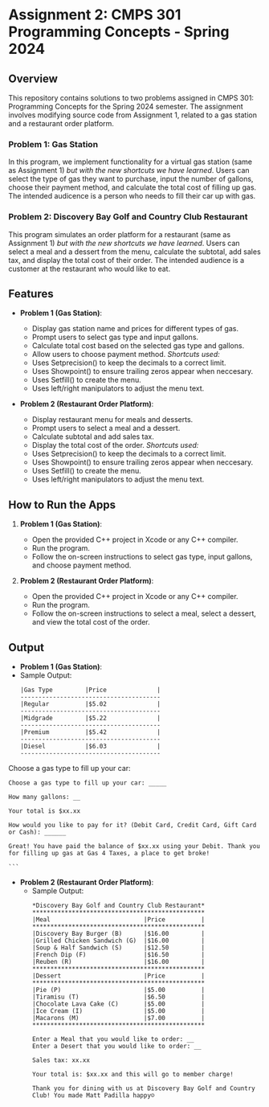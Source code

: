# Assignment 2: CMPS 301 Programming Concepts - Spring 2024

## Overview
This repository contains solutions to two problems assigned in CMPS 301: Programming Concepts for the Spring 2024 semester. The assignment involves modifying source code from Assignment 1, related to a gas station and a restaurant order platform.

### Problem 1: Gas Station
In this program, we implement functionality for a virtual gas station (same as Assignment 1) *but with the new shortcuts we have learned*. Users can select the type of gas they want to purchase, input the number of gallons, choose their payment method, and calculate the total cost of filling up gas. The intended audicence is a person who needs to fill their car up with gas. 

### Problem 2: Discovery Bay Golf and Country Club Restaurant
This program simulates an order platform for a restaurant (same as Assignment 1) *but with the new shortcuts we have learned*. Users can select a meal and a dessert from the menu, calculate the subtotal, add sales tax, and display the total cost of their order. The intended audience is a customer at the restaurant who would like to eat.

## Features
- **Problem 1 (Gas Station)**:
  - Display gas station name and prices for different types of gas.
  - Prompt users to select gas type and input gallons.
  - Calculate total cost based on the selected gas type and gallons.
  - Allow users to choose payment method.
*Shortcuts used:*
  - Uses Setprecision() to keep the decimals to a correct limit.
  - Uses Showpoint() to ensure trailing zeros appear when neccesary.
  - Uses Setfill() to create the menu.
  - Uses left/right manipulators to adjust the menu text.

- **Problem 2 (Restaurant Order Platform)**:
  - Display restaurant menu for meals and desserts.
  - Prompt users to select a meal and a dessert.
  - Calculate subtotal and add sales tax.
  - Display the total cost of the order.
*Shortcuts used:*
  - Uses Setprecision() to keep the decimals to a correct limit.
  - Uses Showpoint() to ensure trailing zeros appear when neccesary.
  - Uses Setfill() to create the menu.
  - Uses left/right manipulators to adjust the menu text.

## How to Run the Apps
1. **Problem 1 (Gas Station)**:
   - Open the provided C++ project in Xcode or any C++ compiler.
   - Run the program.
   - Follow the on-screen instructions to select gas type, input gallons, and choose payment method.

2. **Problem 2 (Restaurant Order Platform)**:
   - Open the provided C++ project in Xcode or any C++ compiler.
   - Run the program.
   - Follow the on-screen instructions to select a meal, select a dessert, and view the total cost of the order.

## Output
- **Problem 1 (Gas Station)**:
- Sample Output:
    ```
    |Gas Type         |Price              |
    ---------------------------------------
    |Regular          |$5.02              |
    ---------------------------------------
    |Midgrade         |$5.22              |
    ---------------------------------------
    |Premium          |$5.42              |
    ---------------------------------------
    |Diesel           |$6.03              |
    ---------------------------------------

Choose a gas type to fill up your car: 

    Choose a gas type to fill up your car: _____

    How many gallons: __

    Your total is $xx.xx

    How would you like to pay for it? (Debit Card, Credit Card, Gift Card or Cash): ______

    Great! You have paid the balance of $xx.xx using your Debit. Thank you for filling up gas at Gas 4 Taxes, a place to get broke!
    
    ```

- **Problem 2 (Restaurant Order Platform)**:
  - Sample Output:
    ```
    *Discovery Bay Golf and Country Club Restaurant*
    ************************************************
    |Meal                          |Price          |
    ************************************************
    |Discovery Bay Burger (B)      |$16.00         |
    |Grilled Chicken Sandwich (G)  |$16.00         |
    |Soup & Half Sandwich (S)      |$12.50         |
    |French Dip (F)                |$16.50         |
    |Reuben (R)                    |$16.00         |
    ************************************************
    |Dessert                       |Price          |
    ************************************************
    |Pie (P)                       |$5.00          |
    |Tiramisu (T)                  |$6.50          |
    |Chocolate Lava Cake (C)       |$5.00          |
    |Ice Cream (I)                 |$5.00          |
    |Macarons (M)                  |$7.00          |
    ************************************************

    Enter a Meal that you would like to order: __
    Enter a Desert that you would like to order: __

    Sales tax: xx.xx

    Your total is: $xx.xx and this will go to member charge!

    Thank you for dining with us at Discovery Bay Golf and Country Club! You made Matt Padilla happy☺
    ```
